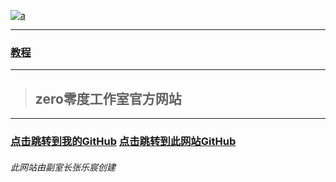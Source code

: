 
[![a](https://user-images.githubusercontent.com/89624840/131179808-b69fe017-c2bc-45a6-bc89-f83803047173.png "title")](https://code.xueersi.com/space/59783025)

---

### [教程](b/b.md)

---

> ## zero零度工作室官方网站

---

### [点击跳转到我的GitHub](https://github.com/zlc1003)         [点击跳转到此网站GitHub](https://github.com/zlc1003/zero)

###### 此网站由副室长张乐宸创建
